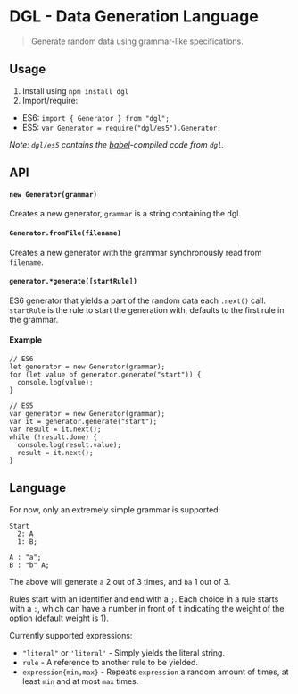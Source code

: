 # DGL -  Data Generation Language
> Generate random data using grammar-like specifications.


## Usage
1. Install using `npm install dgl`
2. Import/require:
  * ES6: `import { Generator } from "dgl";`
  * ES5: `var Generator = require("dgl/es5").Generator;`
  
*Note: `dgl/es5` contains the [babel](https://babeljs.io/)-compiled code from `dgl`.*


## API
#### `new Generator(grammar)`
Creates a new generator, `grammar` is a string containing the dgl.

#### `Generator.fromFile(filename)`
Creates a new generator with the grammar synchronously read from `filename`.

#### `generator.*generate([startRule])`
ES6 generator that yields a part of the random data each `.next()` call.
`startRule` is the rule to start the generation with, defaults to the first rule in the grammar.

#### Example
```
// ES6
let generator = new Generator(grammar);
for (let value of generator.generate("start")) {
  console.log(value);
}

// ES5
var generator = new Generator(grammar);
var it = generator.generate("start");
var result = it.next();
while (!result.done) {
  console.log(result.value);
  result = it.next();
}
```

## Language
For now, only an extremely simple grammar is supported:
```
Start
  2: A
  1: B;
  
A : "a";
B : "b" A;
```
The above will generate `a` 2 out of 3 times, and `ba` 1 out of 3.

Rules start with an identifier and end with a `;`. Each choice in a rule starts with a `:`, which can have a number in front of it indicating the weight of the option (default weight is 1).

Currently supported expressions:
  * `"literal"` or `'literal'` - Simply yields the literal string.
  * `rule` - A reference to another rule to be yielded.
  * `expression{min,max}` - Repeats `expression` a random amount of times, at least `min` and at most `max` times.
